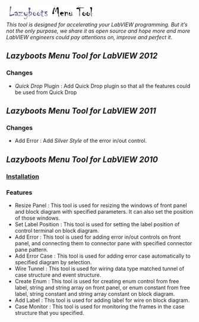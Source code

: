 ![](Images/HomeLazybootsMenuToolLauncher.png)  
_This tool is designed for accelerating your LabVIEW programming. But it’s not the only purpose, we share it as open source and hope more and more LabVIEW engineers could pay attentions on, improve and perfect it._

## _Lazyboots Menu Tool for LabVIEW 2012_
### Changes
* _Quick Drop_ Plugin
: Add Quick Drop plugin so that all the features could be used from Quick Drop
## _Lazyboots Menu Tool for LabVIEW 2011_
### Changes
* Add Error
: Add _Silver Style_ of the error in/out control.
## _Lazyboots Menu Tool for LabVIEW 2010_
### [Installation](Installation.md)
### Features
* Resize Panel
: This tool is used for resizing the windows of front panel and block diagram with specified parameters. It can also set the position of those windows.
* Set Label Position
: This tool is used for setting the label position of control terminal on block diagram.
* Add Error
: This tool is used for adding error in/out controls on front panel, and connecting them to connector pane with specified connector pane pattern.
* Add Error Case
: This tool is used for adding error case automatically to specified diagram by selection.
* Wire Tunnel
: This tool is used for wiring data type matched tunnel of case structure and event structure.
* Create Enum
: This tool is used for creating enum control from free label, string and string array on front panel, or enum constant from free label, string constant and string array constant on block diagram.
* Add Label
: This tool is used for adding label for wire on block diagram.
* Case Monitor
: This tool is used for monitoring the frames in the case structure that you specified.
